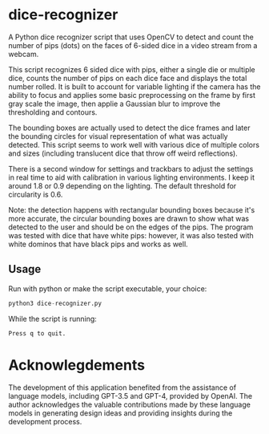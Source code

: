 # dice-recognizer
A Python dice recognizer script that uses OpenCV to detect and count the number of pips (dots) on the faces of 6-sided dice in a video stream from a webcam.

This script recognizes 6 sided dice with pips, either a single die or multiple dice, counts the number of pips on each dice face and displays the total number rolled. It is built to account for variable lighting if the camera has the ability to focus and applies some basic preprocessing on the frame by first gray scale the image, then applie a Gaussian blur to improve the thresholding and contours.

The bounding boxes are actually used to detect the dice frames and later the bounding circles for visual representation of what was actually detected. This script seems to work well with various dice of multiple colors and sizes (including translucent dice that throw off weird reflections).

There is a second window for settings and trackbars to adjust the settings in real time to aid with calibration in various lighting environments. I keep it around 1.8 or 0.9 depending on the lighting. The default threshold for circularity is 0.6.

Note: the detection happens with rectangular bounding boxes because it's more accurate, the circular bounding boxes are drawn to show what was detected to the user and should be on the edges of the pips. The program was tested with dice that have white pips: however, it was also tested with white dominos that have black pips and works as well.

## Usage

Run with python or make the script executable, your choice:

```python
python3 dice-recognizer.py
```

While the script is running:

```
Press q to quit.
```

# Acknowlegdements

The development of this application benefited from the assistance of language models, including GPT-3.5 and GPT-4, provided by OpenAI. The author acknowledges the valuable contributions made by these language models in generating design ideas and providing insights during the development process.
